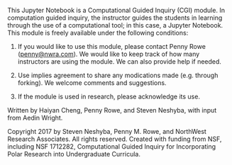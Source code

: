 This Jupyter Notebook is a Computational Guided Inquiry (CGI) module. In computation guided inquiry, the instructor guides the students in learning through the use of a computational tool; in this case, a Jupyter Notebook. This module is freely available under the following conditions:

1) If you would like to use this module, please contact Penny Rowe (penny@nwra.com). We would like to keep track of how many instructors are using the module. We can also provide help if needed.

2) Use implies agreement to share any modications made (e.g. through forking). We welcome comments and suggestions.

3) If the module is used in research, please acknowledge its use.


Written by Haiyan Cheng, Penny Rowe, and Steven Neshyba, with input from Aedin Wright.

Copyright 2017 by Steven Neshyba, Penny M. Rowe, and NorthWest Research Associates. All rights reserved. Created with funding from NSF, including NSF 1712282, Computational Guided Inquiry for Incorporating Polar Research into Undergraduate Curricula.
